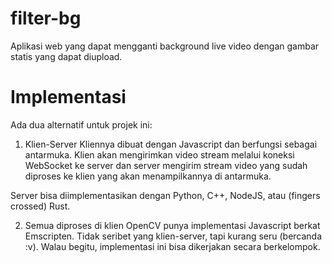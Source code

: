 # filter-bg
Aplikasi web yang dapat mengganti background live video
dengan gambar statis yang dapat diupload.

# Implementasi
Ada dua alternatif untuk projek ini:
1. Klien-Server
Kliennya dibuat dengan Javascript dan berfungsi sebagai
antarmuka. Klien akan mengirimkan video stream melalui koneksi
WebSocket ke server dan server mengirim stream video yang
sudah diproses ke klien yang akan menampilkannya di antarmuka.

Server bisa diimplementasikan dengan Python, C++, NodeJS, atau
(fingers crossed) Rust.

2. Semua diproses di klien
OpenCV punya implementasi Javascript berkat Emscripten.
Tidak seribet yang klien-server, tapi kurang seru (bercanda :v).
Walau begitu, implementasi ini bisa dikerjakan secara berkelompok.
